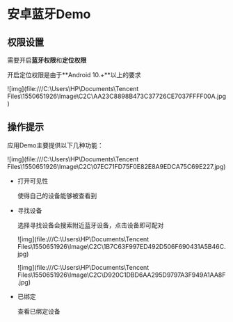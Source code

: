 # 安卓蓝牙Demo

## 权限设置

需要开启**蓝牙权限**和**定位权限**

开启定位权限是由于**Android 10.+**以上的要求

![img](file:///C:\Users\HP\Documents\Tencent Files\1550651926\Image\C2C\AA23C8898B473C37726CE7037FFFF00A.jpg)

## 操作提示

应用Demo主要提供以下几种功能：

![img](file:///C:\Users\HP\Documents\Tencent Files\1550651926\Image\C2C\07EC71FD75F0E82E8A9EDCA75C69E227.jpg)

- 打开可见性

  使得自己的设备能够被查看到

- 寻找设备

  选择寻找设备会搜索附近蓝牙设备，点击设备即可配对

  ![img](file:///C:\Users\HP\Documents\Tencent Files\1550651926\Image\C2C\1B7C63F997ED492D506F690431A5B46C.jpg)

  ![img](file:///C:\Users\HP\Documents\Tencent Files\1550651926\Image\C2C\D920C1DBD6AA295D9797A3F949A1AA8F.jpg)

- 已绑定

  查看已绑定设备